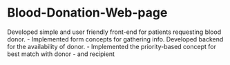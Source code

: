 # Blood-Donation-Web-page
Developed simple and user friendly front-end for patients requesting   blood donor. - Implemented form concepts for gathering info.   Developed backend for the availability of donor.  - Implemented the priority-based concept for best match with donor  - and recipient
